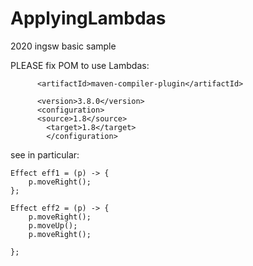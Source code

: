 # ApplyingLambdas
2020 ingsw basic sample

PLEASE fix POM to use Lambdas:


<plugin>
          
          <artifactId>maven-compiler-plugin</artifactId>
        
          <version>3.8.0</version>
          <configuration>
          <source>1.8</source>
            <target>1.8</target>
            </configuration>
          
        
          
see in particular:


    Effect eff1 = (p) -> {
        p.moveRight();
    };

    Effect eff2 = (p) -> {
        p.moveRight();
        p.moveUp();
        p.moveRight();

    };
